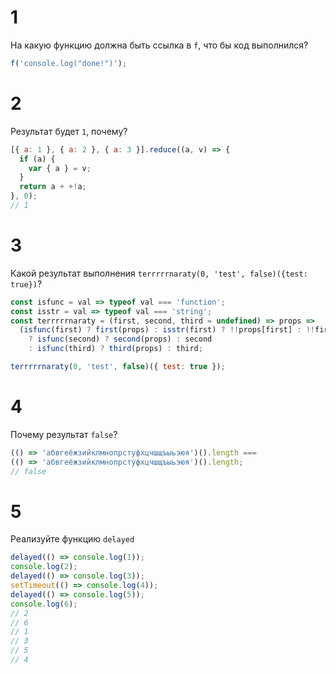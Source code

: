 # 1

На какую функцию должна быть ссылка в `f`, что бы код выполнился?

```js
f('console.log("done!")');
```

<!-- 
// var f = eval; // правильный вариант
// var f = Function; // не правильно, потому что вызов `f` вернет новую функцию, которую еще нужно вызвать
// var f = setTimeout; // правильный вариант, показывающий углубленные знания (хотя и бесполезные)
 -->

# 2

Результат будет `1`, почему?

```js
[{ а: 1 }, { а: 2 }, { а: 3 }].reduce((a, v) => {
  if (a) {
    var { а } = v;
  }
  return a + +!а;
}, 0);
// 1
```

<!-- Издевательская задачка. `а` в объектах - русский символ, если заменить на англ. - будет `3` -->

# 3

Какой результат выполнения `terrrrrnaraty(0, 'test', false)({test: true})`?

```js
const isfunc = val => typeof val === 'function';
const isstr = val => typeof val === 'string';
const terrrrrnaraty = (first, second, third = undefined) => props =>
  (isfunc(first) ? first(props) : isstr(first) ? !!props[first] : !!first)
    ? isfunc(second) ? second(props) : second
    : isfunc(third) ? third(props) : third;

terrrrrnaraty(0, 'test', false)({ test: true });
```

<!-- `false` -->

# 4

Почему результат `false`?

```js
(() => 'абвгеёжзийклмнопрстуфхцчшщъыьэюя')().length ===
(() => 'абвгеёжзийклмнопрстуфхцчшщъыьэюя')().length;
// false
```
<!-- `й` - это `и` с глифом -->

# 5

Реализуйте функцию `delayed`

```js
delayed(() => console.log(1));
console.log(2);
delayed(() => console.log(3));
setTimeout(() => console.log(4));
delayed(() => console.log(5));
console.log(6);
// 2
// 6
// 1
// 3
// 5
// 4
```

<!-- `const delayed = callback => Promise.resolve().then(callback)` -->

